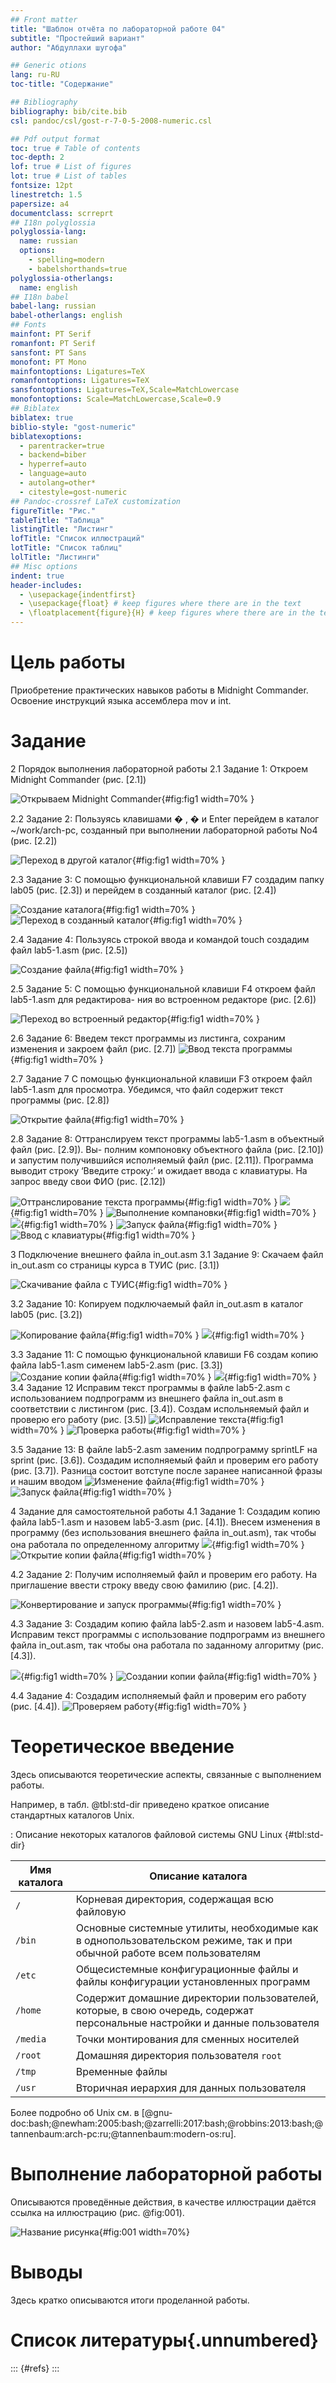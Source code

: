 ```yaml
---
## Front matter
title: "Шаблон отчёта по лабораторной работе 04"
subtitle: "Простейший вариант"
author: "Абдуллахи шугофа"

## Generic otions
lang: ru-RU
toc-title: "Содержание"

## Bibliography
bibliography: bib/cite.bib
csl: pandoc/csl/gost-r-7-0-5-2008-numeric.csl

## Pdf output format
toc: true # Table of contents
toc-depth: 2
lof: true # List of figures
lot: true # List of tables
fontsize: 12pt
linestretch: 1.5
papersize: a4
documentclass: scrreprt
## I18n polyglossia
polyglossia-lang:
  name: russian
  options:
	- spelling=modern
	- babelshorthands=true
polyglossia-otherlangs:
  name: english
## I18n babel
babel-lang: russian
babel-otherlangs: english
## Fonts
mainfont: PT Serif
romanfont: PT Serif
sansfont: PT Sans
monofont: PT Mono
mainfontoptions: Ligatures=TeX
romanfontoptions: Ligatures=TeX
sansfontoptions: Ligatures=TeX,Scale=MatchLowercase
monofontoptions: Scale=MatchLowercase,Scale=0.9
## Biblatex
biblatex: true
biblio-style: "gost-numeric"
biblatexoptions:
  - parentracker=true
  - backend=biber
  - hyperref=auto
  - language=auto
  - autolang=other*
  - citestyle=gost-numeric
## Pandoc-crossref LaTeX customization
figureTitle: "Рис."
tableTitle: "Таблица"
listingTitle: "Листинг"
lofTitle: "Список иллюстраций"
lotTitle: "Список таблиц"
lolTitle: "Листинги"
## Misc options
indent: true
header-includes:
  - \usepackage{indentfirst}
  - \usepackage{float} # keep figures where there are in the text
  - \floatplacement{figure}{H} # keep figures where there are in the text
---
```


# Цель работы
Приобретение практических навыков работы в Midnight Commander. Освоение инструкций языка ассемблера mov и int.
# Задание
2 Порядок выполнения лабораторной работы
2.1 Задание 1:
Откроем Midnight Commander (рис. [2.1])

![Открываем Midnight Commander](/labs/lab05/report/image/1.png){#fig:fig1 width=70% }

2.2 Задание 2:
Пользуясь клавишами � , � и Enter перейдем в каталог ~/work/arch-pc, созданный при выполнении лабораторной работы No4 (рис. [2.2])

![Переход в другой каталог](/labs/lab05/report/image/2.png){#fig:fig1 width=70% }

2.3 Задание 3:
С помощью функциональной клавиши F7 создадим папку lab05 (рис. [2.3]) и перейдем в созданный каталог (рис. [2.4])

![Создание каталога](/labs/lab05/report/image/3.png){#fig:fig1 width=70% }
![Переход в созданный каталог](/labs/lab05/report/image/4.png){#fig:fig1 width=70% }

2.4 Задание 4:
Пользуясь строкой ввода и командой touch создадим файл lab5-1.asm (рис. [2.5])

![Создание файла](/labs/lab05/report/image/5.png){#fig:fig1 width=70% }

2.5 Задание 5:
С помощью функциональной клавиши F4 откроем файл lab5-1.asm для
редактирова- ния во встроенном редакторе (рис. [2.6])

![Переход во встроенный редактор](/labs/lab05/report/image/6.png){#fig:fig1 width=70% }

2.6 Задание 6:
Введем текст программы из листинга, сохраним изменения и закроем файл
(рис. [2.7])
![Ввод текста программы](/labs/lab05/report/image/7.png){#fig:fig1 width=70% }

2.7 Задание 7
С помощью функциональной клавиши F3 откроем файл lab5-1.asm для просмотра. Убедимся, что файл содержит текст программы (рис. [2.8])

![Открытие файла](/labs/lab05/report/image/8.png){#fig:fig1 width=70% }

2.8 Задание 8:
Оттранслируем текст программы lab5-1.asm в объектный файл (рис. [2.9]). Вы-
полним компоновку объектного файла (рис. [2.10]) и запустим получившийся
исполняемый файл (рис. [2.11]). Программа выводит строку ‘Введите строку:’ и
ожидает ввода с клавиатуры. На запрос введу свои ФИО (рис. [2.12])

![Оттранслирование текста программы](/labs/lab05/report/image/9.png){#fig:fig1 width=70% }
![](/labs/lab05/report/image/10.png){#fig:fig1 width=70% }
![Выполнение компановки](/labs/lab05/report/image/11.png){#fig:fig1 width=70% }
![](/labs/lab05/report/image/12.png){#fig:fig1 width=70% }
![Запуск файла](/labs/lab05/report/image/13.png){#fig:fig1 width=70% }
![Ввод с клавиатуры](/labs/lab05/report/image/14.png){#fig:fig1 width=70% }

3 Подключение внешнего файла
in_out.asm
3.1 Задание 9:
Скачаем файл in_out.asm со страницы курса в ТУИС (рис. [3.1])

![Скачивание файла с ТУИС](/labs/lab05/report/image/15.png){#fig:fig1 width=70% }

3.2 Задание 10:
Копируем подключаемый файл in_out.asm в каталог lab05 (рис. [3.2])

![Копирование файла](/labs/lab05/report/image/16.png){#fig:fig1 width=70% }
![](/labs/lab05/report/image/17.png){#fig:fig1 width=70% }

3.3 Задание 11:
С помощью функциональной клавиши F6 создам копию файла lab5-1.asm сименем lab5-2.asm (рис. [3.3])
![Создание копии файла](/labs/lab05/report/image/18.png){#fig:fig1 width=70% }
![](/labs/lab05/report/image/19.png){#fig:fig1 width=70% }
3.4 Задание 12
Исправим текст программы в файле lab5-2.asm с использованием подпрограмм из внешнего файла in_out.asm в соответствии с листингом (рис. [3.4]). Создам испольняемый файл и проверю его работу (рис. [3.5])
![Исправление текста](/labs/lab05/report/image/21.png){#fig:fig1 width=70% }
![Проверка работы](/labs/lab05/report/image/22.png){#fig:fig1 width=70% }

3.5 Задание 13:
В файле lab5-2.asm заменим подпрограмму sprintLF на sprint (рис. [3.6]). Создадим исполняемый файл и проверим его работу (рис. [3.7]). Разница состоит вотступе после заранее написанной фразы и нашим вводом
![Изменение файла](/labs/lab05/report/image/23.png){#fig:fig1 width=70% }
![Запуск файла](/labs/lab05/report/image/24.png){#fig:fig1 width=70% }

4 Задание для самостоятельной работы
4.1 Задание 1:
Создадим копию файла lab5-1.asm и назовем lab5-3.asm (рис. [4.1]). Внесем изменения в программу (без использования внешнего файла in_out.asm), так чтобы она работала по определенному алгоритму
![](/labs/lab05/report/image/25.png){#fig:fig1 width=70% }
![Открытие копии файла](/labs/lab05/report/image/26.png){#fig:fig1 width=70% }

4.2 Задание 2:
Получим исполняемый файл и проверим его работу. На приглашение ввести строку введу свою фамилию (рис. [4.2]).

![Конвертирование и запуск программы](/labs/lab05/report/image/27.png){#fig:fig1 width=70% }


4.3 Задание 3:
Создадим копию файла lab5-2.asm и назовем lab5-4.asm. Исправим текст программы с использование подпрограмм из внешнего файла in_out.asm, так чтобы она работала по заданному алгоритму (рис. [4.3]).

![](/labs/lab05/report/image/28.png){#fig:fig1 width=70% }
![Создании копии файла](/labs/lab05/report/image/29.png){#fig:fig1 width=70% }

4.4 Задание 4:
Создадим исполняемый файл и проверим его работу (рис. [4.4]).
![Проверяем работу](/labs/lab05/report/image/30.png){#fig:fig1 width=70% }

# Теоретическое введение

Здесь описываются теоретические аспекты, связанные с выполнением работы.

Например, в табл. @tbl:std-dir приведено краткое описание стандартных каталогов Unix.

: Описание некоторых каталогов файловой системы GNU Linux {#tbl:std-dir}

| Имя каталога | Описание каталога                                                                                                          |
|--------------|----------------------------------------------------------------------------------------------------------------------------|
| `/`          | Корневая директория, содержащая всю файловую                                                                               |
| `/bin `      | Основные системные утилиты, необходимые как в однопользовательском режиме, так и при обычной работе всем пользователям     |
| `/etc`       | Общесистемные конфигурационные файлы и файлы конфигурации установленных программ                                           |
| `/home`      | Содержит домашние директории пользователей, которые, в свою очередь, содержат персональные настройки и данные пользователя |
| `/media`     | Точки монтирования для сменных носителей                                                                                   |
| `/root`      | Домашняя директория пользователя  `root`                                                                                   |
| `/tmp`       | Временные файлы                                                                                                            |
| `/usr`       | Вторичная иерархия для данных пользователя                                                                                 |

Более подробно об Unix см. в [@gnu-doc:bash;@newham:2005:bash;@zarrelli:2017:bash;@robbins:2013:bash;@tannenbaum:arch-pc:ru;@tannenbaum:modern-os:ru].

# Выполнение лабораторной работы

Описываются проведённые действия, в качестве иллюстрации даётся ссылка на иллюстрацию (рис. @fig:001).

![Название рисунка](image/placeimg_800_600_tech.jpg){#fig:001 width=70%}

# Выводы

Здесь кратко описываются итоги проделанной работы.

# Список литературы{.unnumbered}

::: {#refs}
:::
